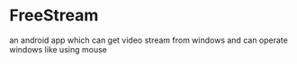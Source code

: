# FreeStream
an android app which can get video stream from windows and can operate windows like using mouse
